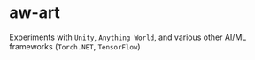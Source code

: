 # aw-art
Experiments with `Unity`, `Anything World`, and various other AI/ML frameworks (`Torch.NET`, `TensorFlow`)
